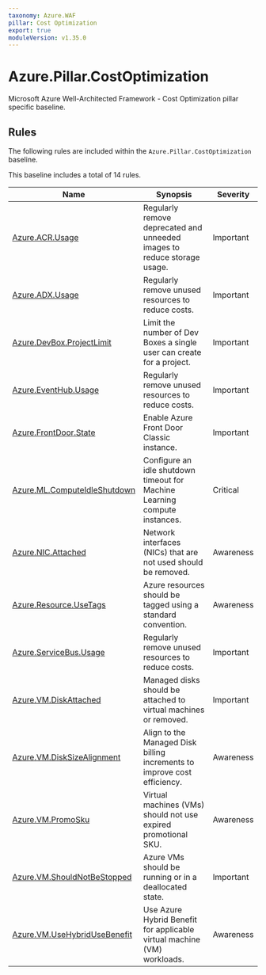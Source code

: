 ```yaml
---
taxonomy: Azure.WAF
pillar: Cost Optimization
export: true
moduleVersion: v1.35.0
---
```


# Azure.Pillar.CostOptimization

Microsoft Azure Well-Architected Framework - Cost Optimization pillar specific baseline.

## Rules

The following rules are included within the `Azure.Pillar.CostOptimization` baseline.

This baseline includes a total of 14 rules.

Name | Synopsis | Severity
---- | -------- | --------
[Azure.ACR.Usage](../rules/Azure.ACR.Usage.md) | Regularly remove deprecated and unneeded images to reduce storage usage. | Important
[Azure.ADX.Usage](../rules/Azure.ADX.Usage.md) | Regularly remove unused resources to reduce costs. | Important
[Azure.DevBox.ProjectLimit](../rules/Azure.DevBox.ProjectLimit.md) | Limit the number of Dev Boxes a single user can create for a project. | Important
[Azure.EventHub.Usage](../rules/Azure.EventHub.Usage.md) | Regularly remove unused resources to reduce costs. | Important
[Azure.FrontDoor.State](../rules/Azure.FrontDoor.State.md) | Enable Azure Front Door Classic instance. | Important
[Azure.ML.ComputeIdleShutdown](../rules/Azure.ML.ComputeIdleShutdown.md) | Configure an idle shutdown timeout for Machine Learning compute instances. | Critical
[Azure.NIC.Attached](../rules/Azure.NIC.Attached.md) | Network interfaces (NICs) that are not used should be removed. | Awareness
[Azure.Resource.UseTags](../rules/Azure.Resource.UseTags.md) | Azure resources should be tagged using a standard convention. | Awareness
[Azure.ServiceBus.Usage](../rules/Azure.ServiceBus.Usage.md) | Regularly remove unused resources to reduce costs. | Important
[Azure.VM.DiskAttached](../rules/Azure.VM.DiskAttached.md) | Managed disks should be attached to virtual machines or removed. | Important
[Azure.VM.DiskSizeAlignment](../rules/Azure.VM.DiskSizeAlignment.md) | Align to the Managed Disk billing increments to improve cost efficiency. | Awareness
[Azure.VM.PromoSku](../rules/Azure.VM.PromoSku.md) | Virtual machines (VMs) should not use expired promotional SKU. | Awareness
[Azure.VM.ShouldNotBeStopped](../rules/Azure.VM.ShouldNotBeStopped.md) | Azure VMs should be running or in a deallocated state. | Important
[Azure.VM.UseHybridUseBenefit](../rules/Azure.VM.UseHybridUseBenefit.md) | Use Azure Hybrid Benefit for applicable virtual machine (VM) workloads. | Awareness
